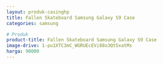 ```yaml
---
layout: produk-casinghp
title: Fallen Skateboard Samsung Galaxy S9 Case
categories: samsung

# Produk
product-title: Fallen Skateboard Samsung Galaxy S9 Case
image-drive: 1-pu1XTC3mC_WGRUEcEVi88o3Qt5xatMs
harga: 90000
---
```

